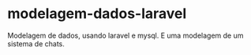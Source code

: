 # modelagem-dados-laravel #

Modelagem de dados, usando laravel e mysql.
E uma modelagem de um sistema de chats.
